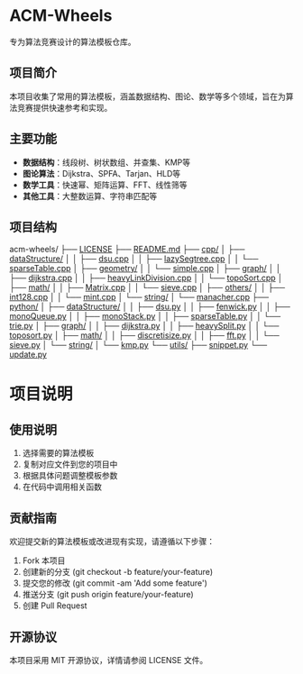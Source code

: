 # ACM-Wheels
专为算法竞赛设计的算法模板仓库。

## 项目简介
本项目收集了常用的算法模板，涵盖数据结构、图论、数学等多个领域，旨在为算法竞赛提供快速参考和实现。

## 主要功能
- **数据结构**：线段树、树状数组、并查集、KMP等
- **图论算法**：Dijkstra、SPFA、Tarjan、HLD等
- **数学工具**：快速幂、矩阵运算、FFT、线性筛等
- **其他工具**：大整数运算、字符串匹配等

## 项目结构

acm-wheels/
├── [LICENSE](https://github.com/wu-uk/ACM-Wheels/tree/main/blob/main/LICENSE)
├── [README.md](https://github.com/wu-uk/ACM-Wheels/tree/main/blob/main/README.md)
├── [cpp/](https://github.com/wu-uk/ACM-Wheels/tree/main/tree/main/cpp)
│   ├── [dataStructure/](https://github.com/wu-uk/ACM-Wheels/tree/main/tree/main/cpp/dataStructure)
│   │   ├── [dsu.cpp](https://github.com/wu-uk/ACM-Wheels/tree/main/blob/main/cpp/dataStructure/dsu.cpp)
│   │   ├── [lazySegtree.cpp](https://github.com/wu-uk/ACM-Wheels/tree/main/blob/main/cpp/dataStructure/lazySegtree.cpp)
│   │   └── [sparseTable.cpp](https://github.com/wu-uk/ACM-Wheels/tree/main/blob/main/cpp/dataStructure/sparseTable.cpp)
│   ├── [geometry/](https://github.com/wu-uk/ACM-Wheels/tree/main/tree/main/cpp/geometry)
│   │   └── [simple.cpp](https://github.com/wu-uk/ACM-Wheels/tree/main/blob/main/cpp/geometry/simple.cpp)
│   ├── [graph/](https://github.com/wu-uk/ACM-Wheels/tree/main/tree/main/cpp/graph)
│   │   ├── [dijkstra.cpp](https://github.com/wu-uk/ACM-Wheels/tree/main/blob/main/cpp/graph/dijkstra.cpp)
│   │   ├── [heavyLinkDivision.cpp](https://github.com/wu-uk/ACM-Wheels/tree/main/blob/main/cpp/graph/heavyLinkDivision.cpp)
│   │   └── [topoSort.cpp](https://github.com/wu-uk/ACM-Wheels/tree/main/blob/main/cpp/graph/topoSort.cpp)
│   ├── [math/](https://github.com/wu-uk/ACM-Wheels/tree/main/tree/main/cpp/math)
│   │   ├── [Matrix.cpp](https://github.com/wu-uk/ACM-Wheels/tree/main/blob/main/cpp/math/Matrix.cpp)
│   │   └── [sieve.cpp](https://github.com/wu-uk/ACM-Wheels/tree/main/blob/main/cpp/math/sieve.cpp)
│   ├── [others/](https://github.com/wu-uk/ACM-Wheels/tree/main/tree/main/cpp/others)
│   │   ├── [int128.cpp](https://github.com/wu-uk/ACM-Wheels/tree/main/blob/main/cpp/others/int128.cpp)
│   │   └── [mint.cpp](https://github.com/wu-uk/ACM-Wheels/tree/main/blob/main/cpp/others/mint.cpp)
│   └── [string/](https://github.com/wu-uk/ACM-Wheels/tree/main/tree/main/cpp/string)
│       └── [manacher.cpp](https://github.com/wu-uk/ACM-Wheels/tree/main/blob/main/cpp/string/manacher.cpp)
├── [python/](https://github.com/wu-uk/ACM-Wheels/tree/main/tree/main/python)
│   ├── [dataStructure/](https://github.com/wu-uk/ACM-Wheels/tree/main/tree/main/python/dataStructure)
│   │   ├── [dsu.py](https://github.com/wu-uk/ACM-Wheels/tree/main/blob/main/python/dataStructure/dsu.py)
│   │   ├── [fenwick.py](https://github.com/wu-uk/ACM-Wheels/tree/main/blob/main/python/dataStructure/fenwick.py)
│   │   ├── [monoQueue.py](https://github.com/wu-uk/ACM-Wheels/tree/main/blob/main/python/dataStructure/monoQueue.py)
│   │   ├── [monoStack.py](https://github.com/wu-uk/ACM-Wheels/tree/main/blob/main/python/dataStructure/monoStack.py)
│   │   ├── [sparseTable.py](https://github.com/wu-uk/ACM-Wheels/tree/main/blob/main/python/dataStructure/sparseTable.py)
│   │   └── [trie.py](https://github.com/wu-uk/ACM-Wheels/tree/main/blob/main/python/dataStructure/trie.py)
│   ├── [graph/](https://github.com/wu-uk/ACM-Wheels/tree/main/tree/main/python/graph)
│   │   ├── [dijkstra.py](https://github.com/wu-uk/ACM-Wheels/tree/main/blob/main/python/graph/dijkstra.py)
│   │   ├── [heavySplit.py](https://github.com/wu-uk/ACM-Wheels/tree/main/blob/main/python/graph/heavySplit.py)
│   │   └── [toposort.py](https://github.com/wu-uk/ACM-Wheels/tree/main/blob/main/python/graph/toposort.py)
│   ├── [math/](https://github.com/wu-uk/ACM-Wheels/tree/main/tree/main/python/math)
│   │   ├── [discretisize.py](https://github.com/wu-uk/ACM-Wheels/tree/main/blob/main/python/math/discretisize.py)
│   │   ├── [fft.py](https://github.com/wu-uk/ACM-Wheels/tree/main/blob/main/python/math/fft.py)
│   │   └── [sieve.py](https://github.com/wu-uk/ACM-Wheels/tree/main/blob/main/python/math/sieve.py)
│   └── [string/](https://github.com/wu-uk/ACM-Wheels/tree/main/tree/main/python/string)
│       └── [kmp.py](https://github.com/wu-uk/ACM-Wheels/tree/main/blob/main/python/string/kmp.py)
└── [utils/](https://github.com/wu-uk/ACM-Wheels/tree/main/tree/main/utils)
    ├── [snippet.py](https://github.com/wu-uk/ACM-Wheels/tree/main/blob/main/utils/snippet.py)
    └── [update.py](https://github.com/wu-uk/ACM-Wheels/tree/main/blob/main/utils/update.py)

        
# 项目说明

## 使用说明
1. 选择需要的算法模板
2. 复制对应文件到您的项目中
3. 根据具体问题调整模板参数
4. 在代码中调用相关函数

## 贡献指南
欢迎提交新的算法模板或改进现有实现，请遵循以下步骤：
1. Fork 本项目
2. 创建新的分支 (git checkout -b feature/your-feature)
3. 提交您的修改 (git commit -am 'Add some feature')
4. 推送分支 (git push origin feature/your-feature)
5. 创建 Pull Request

## 开源协议
本项目采用 MIT 开源协议，详情请参阅 LICENSE 文件。
